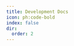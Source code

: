 ```yaml
---
title: Development Docs
icon: ph:code-bold
index: false
dir:
  order: 2
---
```


<Redirect to="development" />

